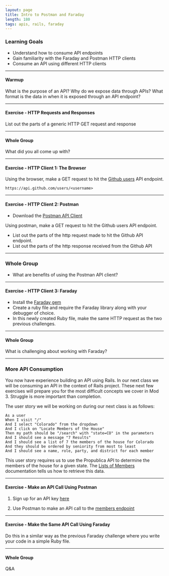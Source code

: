 ```yaml
---
layout: page
title: Intro to Postman and Faraday
length: 180
tags: apis, rails, faraday
---
```


### Learning Goals

- Understand how to consume API endpoints
- Gain familiarity with the Faraday and Postman HTTP clients
- Consume an API using different HTTP clients

---

#### Warmup

What is the purpose of an API?
Why do we expose data through APIs?
What format is the data in when it is exposed through an API endpoint?

---

#### Exercise - HTTP Requests and Responses

List out the parts of a generic HTTP GET request and response

---

#### Whole Group

What did you all come up with?

---

#### Exercise - HTTP Client 1: The Browser

Using the browser, make a GET request to hit the [Github users](https://developer.github.com/v3/users/#get-a-single-user) API endpoint.

`https://api.github.com/users/<username>`

---

#### Exercise - HTTP Client 2: Postman

- Download the [Postman API Client](https://www.getpostman.com/product/api-client)

Using postman, make a GET request to hit the Github users API endpoint.

- List out the parts of the http request made to hit the Github API endpoint.
- List out the parts of the http response received from the Github API

---

### Whole Group

- What are benefits of using the Postman API client?

---

#### Exercise - HTTP Client 3: Faraday

* Install the [Faraday gem](https://github.com/lostisland/faraday)
* Create a ruby file and require the Faraday library along with your debugger of choice.
* In this newly created Ruby file, make the same HTTP request as the two previous challenges.

---

#### Whole Group

What is challenging about working with Faraday?

---

### More API Consumption

You now have experience building an API using Rails. In our next class we will be consuming an API in the context of Rails project. These next few exercises will prepare you for the most difficult concepts we cover in Mod 3. Struggle is more important than completion.

The user story we will be working on during our next class is as follows:

```
As a user
When I visit "/"
And I select "Colorado" from the dropdown
And I click on "Locate Members of the House"
Then my path should be "/search" with "state=CO" in the parameters
And I should see a message "7 Results"
And I should see a list of 7 the members of the house for Colorado
And they should be ordered by seniority from most to least
And I should see a name, role, party, and district for each member
```

This user story requires us to use the Propublica API to determine the members of the house for a given state. The [Lists of Members](https://projects.propublica.org/api-docs/congress-api/members/#lists-of-members) documentation tells us how to retrieve this data.

---

#### Exercise - Make an API Call Using Postman

1. Sign up for an API key [here](https://www.propublica.org/datastore/api/propublica-congress-api)

2. Use Postman to make an API call to the [members endpoint](https://projects.propublica.org/api-docs/congress-api/members/#lists-of-members)

---

#### Exercise - Make the Same API Call Using Faraday

Do this in a similar way as the previous Faraday challenge where you write your code in a simple Ruby file.

---

#### Whole Group

Q&A
